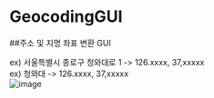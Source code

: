 # GeocodingGUI

##주소 및 지명 좌표 변환 GUI<br>

ex) 서울특별시 종로구 청와대로 1 -> 126.xxxx, 37,xxxxx<br>
ex) 청와대 -> 126.xxxx, 37,xxxxx<br>
![image](https://github.com/syg0203/GeocodingGUI/assets/79491796/98d33493-41ee-4b52-86be-56bf302615fb)
